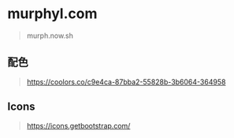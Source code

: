# murphyl.com

> murph.now.sh

## 配色

> https://coolors.co/c9e4ca-87bba2-55828b-3b6064-364958

## Icons

> https://icons.getbootstrap.com/